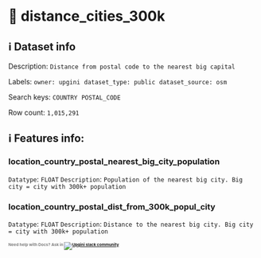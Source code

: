 # 📖 distance_cities_300k 
## ℹ️ Dataset info 
Description: `Distance from postal code to the nearest big capital ` 

Labels: ` owner: upgini ` &nbsp;` dataset_type: public ` &nbsp;` dataset_source: osm ` &nbsp;

Search keys: 
` COUNTRY ` &nbsp;` POSTAL_CODE ` &nbsp;

Row count: `1,015,291` 

## ℹ️ Features info:

### location_country_postal_nearest_big_city_population
`Datatype`: `FLOAT`
`Description`: `Population of the nearest big city. Big city = city with 300k+ population`

### location_country_postal_dist_from_300k_popul_city
`Datatype`: `FLOAT`
`Description`: `Distance to the nearest big city. Big city = city with 300k+ population`



<span style="color:grey;font-weight:700;font-size:8px">
    Need help with Docs? Ask in
    <a href="https://4mlg.short.gy/join-upgini-community">
        <img alt="Upgini slack community" src="https://img.shields.io/badge/slack-@upgini-orange.svg?logo=slack">
    </a>
</span>